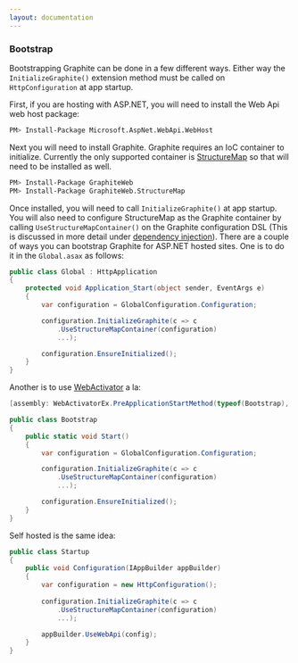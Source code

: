 ```yaml
---
layout: documentation
---
```


### Bootstrap

Bootstrapping Graphite can be done in a few different ways. Either way the `InitializeGraphite()` extension method must be called on `HttpConfiguration` at app startup. 

First, if you are hosting with ASP.NET, you will need to install the Web Api web host package:

```bash
PM> Install-Package Microsoft.AspNet.WebApi.WebHost
```

Next you will need to install Graphite. Graphite requires an IoC container to initialize. Currently the only supported container is [StructureMap](http://structuremap.github.io/) so that will need to be installed as well.

```bash
PM> Install-Package GraphiteWeb
PM> Install-Package GraphiteWeb.StructureMap
```

Once installed, you will need to call `InitializeGraphite()` at app startup. You will also need to configure StructureMap as the Graphite container by calling `UseStructureMapContainer()` on the Graphite configuration DSL (This is discussed in more detail under [dependency injection](dependency-inijection)). There are a couple of ways you can bootstrap Graphite for ASP.NET hosted sites. One is to do it in the `Global.asax` as follows:

```csharp
public class Global : HttpApplication
{
    protected void Application_Start(object sender, EventArgs e)
    {
        var configuration = GlobalConfiguration.Configuration;

        configuration.InitializeGraphite(c => c
            .UseStructureMapContainer(configuration)
            ...);

        configuration.EnsureInitialized();
    }
}
```

Another is to use [WebActivator](https://www.nuget.org/packages/WebActivatorEx/) a la: 

```csharp
[assembly: WebActivatorEx.PreApplicationStartMethod(typeof(Bootstrap), nameof(Bootstrap.Start))]

public class Bootstrap
{
    public static void Start()
    {
        var configuration = GlobalConfiguration.Configuration;

        configuration.InitializeGraphite(c => c
            .UseStructureMapContainer(configuration)
            ...);

        configuration.EnsureInitialized();
    }
}
```

Self hosted is the same idea:

```csharp
public class Startup 
{ 
    public void Configuration(IAppBuilder appBuilder) 
    { 
        var configuration = new HttpConfiguration();
         
        configuration.InitializeGraphite(c => c
            .UseStructureMapContainer(configuration)
            ...);

        appBuilder.UseWebApi(config); 
    } 
} 
```
